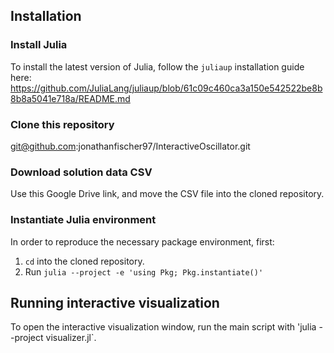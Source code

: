 ## Installation
### Install Julia 
To install the latest version of Julia, follow the `juliaup` installation guide here:
https://github.com/JuliaLang/juliaup/blob/61c09c460ca3a150e542522be8b8b8a5041e718a/README.md


### Clone this repository
git@github.com:jonathanfischer97/InteractiveOscillator.git


### Download solution data CSV
Use this Google Drive link, and move the CSV file into the cloned repository.


### Instantiate Julia environment
In order to reproduce the necessary package environment, first:
1. `cd` into the cloned repository.
2. Run `julia --project -e 'using Pkg; Pkg.instantiate()'`


## Running interactive visualization
To open the interactive visualization window, run the main script with 'julia --project visualizer.jl`.

